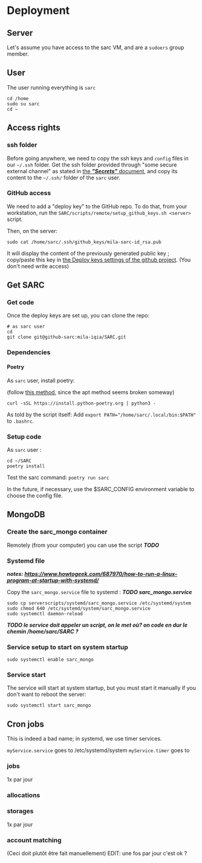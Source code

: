 # Deployment

## Server

Let's assume you have access to the sarc VM, and are a `sudoers` group member.

## User

The user running everything is `sarc`

```
cd /home
sudo su sarc
cd ~
```

## Access rights

### ssh folder

Before going anywhere, we need to copy the ssh keys and `config` files in our `~/.ssh` folder.
Get the ssh folder provided through "some secure external channel" as stated in [the ***"Secrets"*** document](secrets.md), and copy its content to the `~/.ssh/` folder of the `sarc` user.

### GitHub access

We need to add a "deploy key" to the GitHub repo. To do that, from your workstation, run the `SARC/scripts/remote/setup_github_keys.sh <server>` script.

Then, on the server:
```
sudo cat /home/sarc/.ssh/github_keys/mila-sarc-id_rsa.pub
```

It will display the content of the previously generated public key ; copy/paste this key in [the Deploy keys settings of the github project](https://github.com/mila-iqia/SARC/settings/keys).
(You don't need write access)

## Get SARC

### Get code

Once the deploy keys are set up, you can clone the repo:

```
# as sarc user
cd
git clone git@github-sarc:mila-iqia/SARC.git
```

### Dependencies
#### Poetry


As `sarc` user, install poetry:

(follow [this method](https://www.digitalocean.com/community/tutorials/how-to-install-poetry-to-manage-python-dependencies-on-ubuntu-22-04#step-1-installing-poetry), since the apt method seems broken someway)

```
curl -sSL https://install.python-poetry.org | python3 -
```

As told by the script itself: Add `export PATH="/home/sarc/.local/bin:$PATH"` to `.bashrc`.

### Setup code

As `sarc` user :

```
cd ~/SARC
poetry install
```

Test the sarc command: `poetry run sarc`

In the future, if necessary, use the $SARC_CONFIG environment variable to choose the config file.

## MongoDB

### Create the sarc_mongo container

Remotely (from your computer) you can use the script 
***TODO***

### Systemd file

***notes: https://www.howtogeek.com/687970/how-to-run-a-linux-program-at-startup-with-systemd/***


Copy the `sarc_mongo.service` file to systemd :
***TODO sarc_mongo.service***

```
sudo cp serverscripts/systemd/sarc_mongo.service /etc/systemd/system
sudo chmod 640 /etc/systemd/system/sarc_mongo.service
sudo systemctl daemon-reload
```
***TODO le service doit appeler un script, on le met où? on code en dur le chemin /home/sarc/SARC ?***

### Service setup to start on system startup
```
sudo systemctl enable sarc_mongo
```

### Service start
The service will start at system startup, but you must start it manually if you don't want to reboot the server:
```
sudo systemctl start sarc_mongo
```

## Cron jobs

This is indeed a bad name; in systemd, we use timer services.


`myService.service` goes to /etc/systemd/system
`myService.timer` goes to 

### jobs
1x par jour
### allocations
### storages
1x par jour
### account matching
(Ceci doit plutôt être fait manuellement)
EDIT: une fos par jour c'est ok ?

